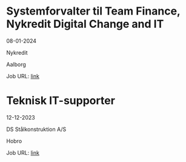 # Systemforvalter til Team Finance, Nykredit Digital Change and IT
08-01-2024

Nykredit

Aalborg

Job URL: [link](https://www.jobindex.dk/jobannonce/499667/systemforvalter-til-team-finance-nykredit-digital-change-and-it)


# Teknisk IT-supporter
12-12-2023

DS Stålkonstruktion A/S

Hobro

Job URL: [link](https://www.jobindex.dk/img/pdf/IT_Supporter_1223.pdf)


